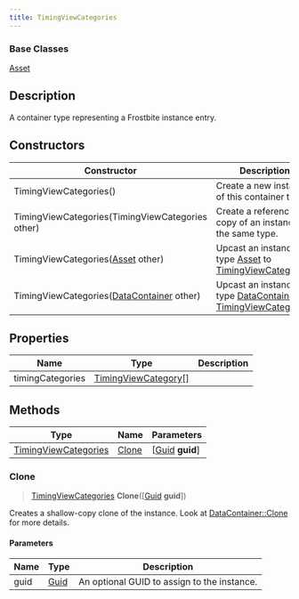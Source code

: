 ```yaml
---
title: TimingViewCategories
---
```

### Base Classes

[Asset](Asset)

## Description

A container type representing a Frostbite instance entry.

## Constructors

| Constructor                                                                     | Description                                                                                                                     |
| ------------------------------------------------------------------------------- | ------------------------------------------------------------------------------------------------------------------------------- |
| TimingViewCategories()                                                          | Create a new instance of this container type.                                                                                   |
| TimingViewCategories(TimingViewCategories other)                                | Create a reference copy of an instance of the same type.                                                                        |
| TimingViewCategories([Asset](Asset) other)                                      | Upcast an instance of type [Asset](Asset) to [TimingViewCategories](TimingViewCategories).                                      |
| TimingViewCategories([DataContainer](/vext/ref/shared/class/datacontainer) other) | Upcast an instance of type [DataContainer](/vext/ref/shared/class/datacontainer) to [TimingViewCategories](TimingViewCategories). |

## Properties

| Name             | Type                                         | Description |
| ---------------- | -------------------------------------------- | ----------- |
| timingCategories | [TimingViewCategory](TimingViewCategory)\[\] |             |

## Methods

| Type                                         | Name            | Parameters                                     |
| -------------------------------------------- | --------------- | ---------------------------------------------- |
| [TimingViewCategories](TimingViewCategories) | [Clone](#clone) | \[[Guid](/vext/ref/shared/class/guid) **guid**\] |

### Clone

> [TimingViewCategories](TimingViewCategories) **Clone**(\[[Guid](/vext/ref/shared/class/guid) **guid**\])

Creates a shallow-copy clone of the instance. Look at [DataContainer::Clone](/vext/ref/shared/class/datacontainer#clone) for more details.

#### Parameters

| Name | Type         | Description                                 |
| ---- | ------------ | ------------------------------------------- |
| guid | [Guid](Guid) | An optional GUID to assign to the instance. |

